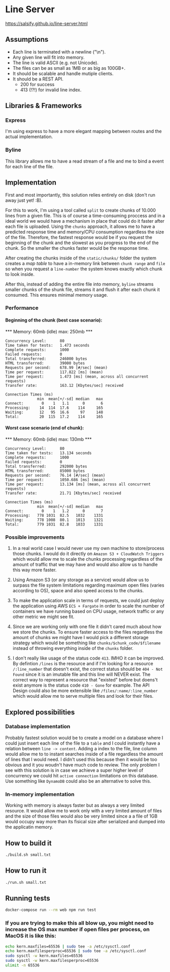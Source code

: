 # Line Server
https://salsify.github.io/line-server.html

## Assumptions

* Each line is terminated with a newline ("\n").
* Any given line will fit into memory.
* The line is valid ASCII (e.g. not Unicode).
* The files can be as small as 1MB or as big as 100GB+.
* It should be scalable and handle mutiple clients.
* It should be a REST API.
  * 200 for success
  * 413 (!?!) for invalid line index.

## Libraries & Frameworks
### Express
I'm using express to have a more elegant mapping between routes and the actual implementation.

### Byline
This library allows me to have a read stream of a file and me to bind a event for each line of the file.

## Implementation
First and most importantly, this solution relies entirely on disk (don't run away just yet! :B).

For this to work, I'm using a tool called `split` to create chunks of 10.000 lines from a given file. This is of course a time-consuming proccess and in a ideal world we would have a mechanism in place that could do it faster after each file is uploaded. Using the `chunks` approach, it allows me to have a predicted response time and memory/CPU consumption regardless the size of the file. Therefore, the fastest response would be if you request the beginning of the chunk and the slowest as you progress to the end of the chunk. So the smaller the chunks faster would be the response time.

After creating the chunks inside of the `static/chunks/` folder the system creates a *map table* to have a in-memory link between `chunk range` and `file ` so when you request a `line-number` the system knows exactly which chunk to look inside.

After this, instead of adding the entire file into memory, `byline` streams smaller chunks of the shunk file, streams it and flush it after each chunk it consumed. This ensures minimal memory usage.

### Performance
#### Beginning of the chunk (best case scenario):
*** Memory: 60mb (idle) max: 250mb ***
```
Concurrency Level:      80
Time taken for tests:   1.473 seconds
Complete requests:      1000
Failed requests:        0
Total transferred:      246000 bytes
HTML transferred:       39000 bytes
Requests per second:    678.99 [#/sec] (mean)
Time per request:       117.822 [ms] (mean)
Time per request:       1.473 [ms] (mean, across all concurrent requests)
Transfer rate:          163.12 [Kbytes/sec] received

Connection Times (ms)
              min  mean[+/-sd] median   max
Connect:        0    1   1.1      0       6
Processing:    14  114  17.6    114     165
Waiting:       12   95  16.6     97     148
Total:         20  115  17.2    114     165
```

#### Worst case scenario (end of chunk):
*** Memory: 60mb (idle) max: 130mb ***
```
Concurrency Level:      80
Time taken for tests:   13.134 seconds
Complete requests:      1000
Failed requests:        0
Total transferred:      292000 bytes
HTML transferred:       85000 bytes
Requests per second:    76.14 [#/sec] (mean)
Time per request:       1050.686 [ms] (mean)
Time per request:       13.134 [ms] (mean, across all concurrent requests)
Transfer rate:          21.71 [Kbytes/sec] received

Connection Times (ms)
              min  mean[+/-sd] median   max
Connect:        0    1   1.2      0       7
Processing:   778 1031  82.5   1032    1331
Waiting:      778 1008  80.1   1013    1321
Total:        779 1031  82.8   1033    1331
```

### Possible improvements
1) In a real world case I would never use my own machine to store/process those chunks. I would do it directly on `Amazon S3 + CloudWatch Triggers` which would allow me to scale the chunks processing regardless of the amount of traffic that we may have and would also allow us to handle this way more faster.

2) Using Amazon S3 (or any storage as a service) would allow us to surpass the file system limitations regarding maximum open files (varies according to OS), space and also speed access to the chunks.

3) To make the application scale in terms of requests, we could just deploy the application using AWS `ECS + Fargate` in order to scale the number of containers we have running based on CPU usage, network traffic or any other metric we might see fit.

4) Since we are working only with one file it didn't cared much about how we store the chunks. To ensure faster access to the files regardless the amount of chunks we might have I would pick a different storage strategy which would be something like `chunks/$chunk_code/$filename` instead of throwing everything inside of the `chunks` folder.

5) I don't really like usage of the status code `413`. IMHO it can be improved. By defintion `/lines` is the resource and if I'm looking for a resource `/:line_number` that doesn't exist, the correct status should be `404 - Not Found` since it is an imutable file and this line will NEVER exist. The correct way to represent a resource that "existed" before but doens't exist anymore is the status code `410 - Gone` for example. The API Design could also be more extensible like `/files/:name/:line_number` which would allow me to serve multiple files and look for their files.

## Explored possibilities

### Database implementation
Probably fastest solution would be to create a model on a database where I could just insert each line of the file to a `table` and I could instantly have a relation between `line -> content`. Adding a index to the file, line column would allow me to to instant searches inside of a file regardless the amount of lines that I would need. I didn't used this because then it would be too obvious and it you woudn't have much code to review. The only problem I see with this solution is in case we achieve a super higher level of concurrency we could hit `active connection` limitations on this database. Use something like `DynamoDB` could also be an alternative to solve this.

### In-memory implementation
Working with memory is always faster but as always a very limited resource. It would allow me to work only with a very limited amount of files and the size of those files would also be very limited since a a file of 1GB would occupy way more than its fisical size after serialized and dumped into the applicatin memory.

## How to build it
```sh
./build.sh small.txt
```

## How to run it
```sh
./run.sh small.txt
```

## Running tests
```sh
docker-compose run --rm web npm run test
```

### If you are trying to make this all blow up, you might need to increase the OS max number if open files per process, on MacOS it is like this:
```sh
echo kern.maxfiles=65536 | sudo tee -a /etc/sysctl.conf
echo kern.maxfilesperproc=65536 | sudo tee -a /etc/sysctl.conf
sudo sysctl -w kern.maxfiles=65536
sudo sysctl -w kern.maxfilesperproc=65536
ulimit -n 65536
```
